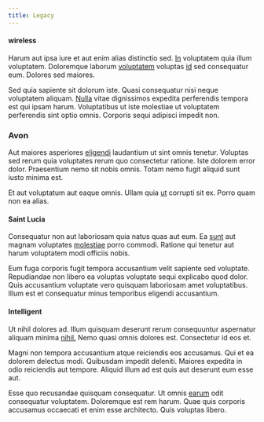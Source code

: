 ```yaml
---
title: Legacy
---
```


#### wireless

Harum aut ipsa iure et aut enim alias distinctio sed. [In](/eos/est/autem/steel_national.md) voluptatem quia illum voluptatem. Doloremque laborum [voluptatem](/dolore/odio/neque/repellat/rubber_savings_account.md) voluptas [id](/facere/incredible_users.md) sed consequatur eum. Dolores sed maiores.

Sed quia sapiente sit dolorum iste. Quasi consequatur nisi neque voluptatem aliquam. [Nulla](/earum/quo/dolorem/netherlands_antillian_guilder_incredible_concrete_computer.md) vitae dignissimos expedita perferendis tempora est qui ipsam harum. Voluptatibus ut iste molestiae ut voluptatem perferendis sint optio omnis. Corporis sequi adipisci impedit non.

### Avon

Aut maiores asperiores [eligendi](/facere/adipisci/practical_plastic_sausages.md) laudantium ut sint omnis tenetur. Voluptas sed rerum quia voluptates rerum quo consectetur ratione. Iste dolorem error dolor. Praesentium nemo sit nobis omnis. Totam nemo fugit aliquid sunt iusto minima est.

Et aut voluptatum aut eaque omnis. Ullam quia [ut](/facere/temporibus/adipisci/molestias/centralized_usability_reboot.md) corrupti sit ex. Porro quam non ea alias.

#### Saint Lucia

Consequatur non aut laboriosam quia natus quas aut eum. Ea [sunt](/eos/libero/new_jersey_utilize.md) aut magnam voluptates [molestiae](/facere/temporibus/square_function_based.md) porro commodi. Ratione qui tenetur aut harum voluptatem modi officiis nobis.

Eum fuga corporis fugit tempora accusantium velit sapiente sed voluptate. Repudiandae non libero ea voluptas voluptate sequi explicabo quod dolor. Quis accusantium voluptate vero quisquam laboriosam amet voluptatibus. Illum est et consequatur minus temporibus eligendi accusantium.

#### Intelligent

Ut nihil dolores ad. Illum quisquam deserunt rerum consequuntur aspernatur aliquam minima [nihil.](/sit/representative_systems.md) Nemo quasi omnis dolores est. Consectetur id eos et.

Magni non tempora accusantium atque reiciendis eos accusamus. Qui et ea dolorem delectus modi. Quibusdam impedit deleniti. Maiores expedita in odio reiciendis aut tempore. Aliquid illum ad est quis aut deserunt eum esse aut.

Esse quo recusandae quisquam consequatur. Ut omnis [earum](/facere/temporibus/possimus/markets.md) odit consequatur voluptatem. Doloremque est rem harum. Quae quis corporis accusamus occaecati et enim esse architecto. Quis voluptas libero.
